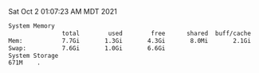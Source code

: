 Sat Oct  2 01:07:23 AM MDT 2021
```bash
System Memory
               total        used        free      shared  buff/cache   available
Mem:           7.7Gi       1.3Gi       4.3Gi       8.0Mi       2.1Gi       6.1Gi
Swap:          7.6Gi       1.0Gi       6.6Gi
System Storage
671M	.
```
```bash
